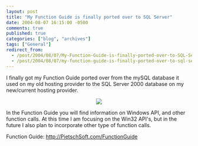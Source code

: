 ```yaml
---
layout: post
title: "My Function Guide is finally ported over to SQL Server"
date: 2004-08-07 16:15:00 -0500
comments: true
published: true
categories: ["blog", "archives"]
tags: ["General"]
redirect_from: 
  - /post/2004/08/07/My-Function-Guide-is-finally-ported-over-to-SQL-Server
  - /post/2004/08/07/my-function-guide-is-finally-ported-over-to-sql-server
---
```

<!-- more -->
<P>I finally got my Function Guide ported over from the mySQL database it used on my old hosting provider to the SQL Server 2000 database on my new/current hosting provider.</P>
<P>
<CENTER><A href="/functionguide"><IMG src="/FunctionGuide/images/HeaderLogo.GIF" border=0></A></CENTER>
<P>In the Function Guide you will find information on Windows API, and other function calls. At this time I am focusing on the Win32 API's, but in the future I also plan to incorporate other type of function calls.</P>
<P>Function Guide: <A href="/FunctionGuide">http://PietschSoft.com/FunctionGuide</A></B></P>
